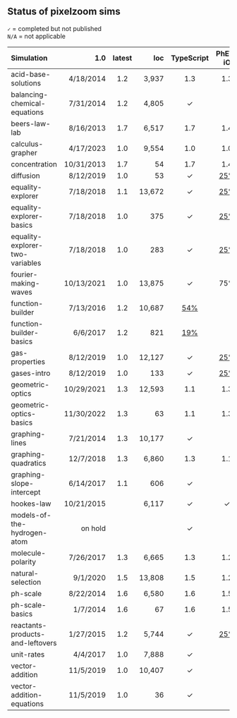 ## Status of pixelzoom sims 

`✓` = completed but not published<br>
`N/A` = not applicable

| Simulation                       |        1.0 | latest |   loc | TypeScript | PhET-iO  | Alt Input  | UI Sound  | Dynamic Locale | Simulation Preferences | Color Profile |
|:---------------------------------|-----------:|:-------:|-------:|:----------:|:--------:|:-----------:|:---------:|:--------------:|:---:|:---:|
| acid-base-solutions              |  4/18/2014 | 1.2 |  3,937 |     1.3      |   1.3    |      1.3     |     1.3     |       1.3        | 1.3 | 1.3 |
| balancing-chemical-equations     |  7/31/2014 | 1.2 | 4,805 |     ✓      |          |             |           |       ✓        | N/A | |
| beers-law-lab                    |  8/16/2013 | 1.7 | 6,517 |     1.7      |   1.4     |             |           |       1.7        | 1.7 | |
| calculus-grapher                 |  4/17/2023 | 1.0 | 9,554 |     1.0      |     1.0     |   [#125](https://github.com/phetsims/calculus-grapher/issues/125)    |           |  1.0  |  1.0 |  1.0 |
| concentration                    | 10/31/2013 | 1.7 |    54 |     1.7      |    1.4     |             |           |       1.7        | 1.7 | |
| diffusion                        |  8/12/2019 | 1.0 |    53 |     ✓      |   [25%](https://github.com/phetsims/gas-properties/issues/77)    |             |           |       ✓        | ✓ | ✓ |
| equality-explorer                |  7/18/2018 | 1.1 | 13,672 |     ✓      |   [25%](https://github.com/phetsims/equality-explorer/issues/200)    |             |           |       ✓        | ✓ | |
| equality-explorer-basics         |  7/18/2018 | 1.0 |  375 |     ✓      |   [25%](https://github.com/phetsims/equality-explorer/issues/200)    |             |           |       ✓        | ✓ | |
| equality-explorer-two-variables  |  7/18/2018 | 1.0 | 283 |     ✓      |   [25%](https://github.com/phetsims/equality-explorer/issues/200)    |             |           |       ✓        | ✓ | |
| fourier-making-waves             | 10/13/2021 | 1.0 | 13,875 |     ✓      |   75%    |             |           |      [80%](https://github.com/phetsims/fourier-making-waves/issues/225)       | N/A | ✓ |
| function-builder                 |  7/13/2016 | 1.2 | 10,687 |    [54%](https://github.com/phetsims/function-builder/issues/158)     |          |             |           |      [80%](https://github.com/phetsims/function-builder/issues/156)       | N/A | |
| function-builder-basics          |   6/6/2017 | 1.2  |  821 |    [19%](https://github.com/phetsims/function-builder/issues/158)     |          |             |           |       ✓        | N/A | |
| gas-properties                   |  8/12/2019 | 1.0 | 12,127 |     ✓      |   [25%](https://github.com/phetsims/gas-properties/issues/77)    |             |           |       ✓        | ✓ | ✓ |
| gases-intro                      |  8/12/2019 | 1.0 |   133 |     ✓      |   [25%](https://github.com/phetsims/gas-properties/issues/77)    |             |           |       ✓        | ✓ | ✓ |
| geometric-optics                 | 10/29/2021 | 1.3 | 12,593 |     1.1      |    1.3     |      1.3      |     1.3     |       1.3        | 1.3 | 1.0 |
| geometric-optics-basics          | 11/30/2022 | 1.3 |    63 |     1.1      |   1.3     |      1.3      |     1.3     |       1.3        | 1.2 | 1.2 |
| graphing-lines                   |  7/21/2014 | 1.3 | 10,177 |     ✓      |          |             |           |  [25%](https://github.com/phetsims/graphing-lines/issues/140)  | N/A | |
| graphing-quadratics              |  12/7/2018 | 1.3 | 6,860 |     1.3      |    1.1     |             |           |       1.3        | N/A | |
| graphing-slope-intercept         |  6/14/2017 | 1.1 |  606 |     ✓      |          |             |           |       ✓        | N/A | |
| hookes-law                       | 10/21/2015 |  | 6,117 |     ✓      |    ✓     |             |           |      [25%](https://github.com/phetsims/hookes-law/issues/81)       | N/A | |
| models-of-the-hydrogen-atom      | on hold |   |     |     ✓      |          |             |           |                |   |   |
| molecule-polarity                |  7/26/2017 | 1.3 | 6,665 |     1.3      |    1.2     |             |           |      1.3        | 1.3 | |
| natural-selection                |   9/1/2020 | 1.5 | 13,808 |     1.5      |    1.2     |             |           |       1.5        | N/A | |
| ph-scale                         |  8/22/2014 | 1.6 | 6,580 |     1.6      |    1.5     |     [75%](https://github.com/phetsims/ph-scale/issues/249#issuecomment-1319350553)     | [disabled](https://github.com/phetsims/ph-scale/issues/248#issuecomment-1319254656)  |       1.6        | 1.6 | |
| ph-scale-basics                  |   1/7/2014 | 1.6 |    67 |     1.6      |    1.5     |     [75%](https://github.com/phetsims/ph-scale/issues/249#issuecomment-1319350553)     | [disabled](https://github.com/phetsims/ph-scale/issues/248#issuecomment-1319254656)  |       1.6        | 1.6 | |
| reactants-products-and-leftovers |  1/27/2015 | 1.2 | 5,744 |     ✓      |   [25%](https://github.com/phetsims/reactants-products-and-leftovers/issues/78)    |             |           |       ✓        | N/A | |
| unit-rates                       |   4/4/2017 | 1.0 | 7,888 |     ✓      |          |             |           |       [5%](https://github.com/phetsims/unit-rates/issues/222)       | N/A | |
| vector-addition                  |  11/5/2019 | 1.0 | 10,407 |     ✓      |          |             |           | [0%](https://github.com/phetsims/vector-addition/issues/280) | N/A | |
| vector-addition-equations        |  11/5/2019 | 1.0 |   36 |     ✓      |          |             |           |       ✓        | N/A | |
